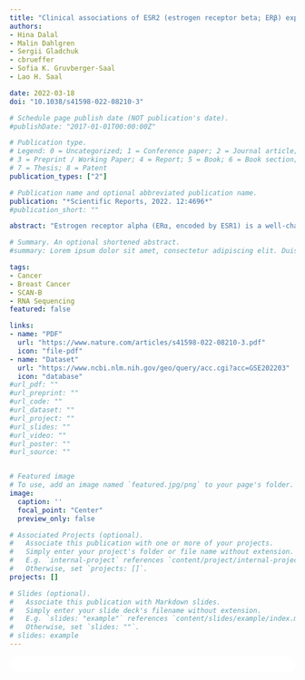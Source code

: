 ```yaml
---
title: "Clinical associations of ESR2 (estrogen receptor beta; ERβ) expression across thousands of primary breast tumors"
authors:
- Hina Dalal
- Malin Dahlgren
- Sergii Gladchuk
- cbrueffer
- Sofia K. Gruvberger-Saal
- Lao H. Saal

date: 2022-03-18
doi: "10.1038/s41598-022-08210-3"

# Schedule page publish date (NOT publication's date).
#publishDate: "2017-01-01T00:00:00Z"

# Publication type.
# Legend: 0 = Uncategorized; 1 = Conference paper; 2 = Journal article;
# 3 = Preprint / Working Paper; 4 = Report; 5 = Book; 6 = Book section;
# 7 = Thesis; 8 = Patent
publication_types: ["2"]

# Publication name and optional abbreviated publication name.
publication: "*Scientific Reports, 2022. 12:4696*"
#publication_short: ""

abstract: "Estrogen receptor alpha (ERα, encoded by ESR1) is a well-characterized transcription factor expressed in more than 75% of breast tumors and is the key biomarker to direct endocrine therapies. On the other hand, much less is known about estrogen receptor beta (ERβ, encoded by ESR2) and its importance in cancer. Previous studies had some disagreement, however most reports suggested a more favorable prognosis for patients with high ESR2 expression. To add further clarity to ESR2 in breast cancer, we interrogated a large population-based cohort of primary breast tumors (n = 3207) from the SCAN-B study. RNA-seq shows ESR2 is expressed at low levels overall with a slight inverse correlation to ESR1 expression (Spearman R = −0.18, p = 2.2e−16), and highest ESR2 expression in the basal- and normal-like PAM50 subtypes. ESR2-high tumors had favorable overall survival (p = 0.006), particularly in subgroups receiving endocrine therapy (p = 0.03) and in triple-negative breast cancer (p = 0.01). These results were generally robust in multivariable analyses accounting for patient age, tumor size, node status, and grade. Gene modules consistent with immune response were associated to ESR2-high tumors. Taken together, our results indicate that ESR2 is generally expressed at low levels in breast cancer but associated with improved overall survival and may be related to immune response modulation."

# Summary. An optional shortened abstract.
#summary: Lorem ipsum dolor sit amet, consectetur adipiscing elit. Duis posuere tellus ac convallis placerat. Proin tincidunt magna sed ex sollicitudin condimentum.

tags:
- Cancer
- Breast Cancer
- SCAN-B
- RNA Sequencing
featured: false

links:
- name: "PDF"
  url: "https://www.nature.com/articles/s41598-022-08210-3.pdf"
  icon: "file-pdf"
- name: "Dataset"
  url: "https://www.ncbi.nlm.nih.gov/geo/query/acc.cgi?acc=GSE202203"
  icon: "database"
#url_pdf: ""
#url_preprint: ""
#url_code: ""
#url_dataset: ""
#url_project: ""
#url_slides: ""
#url_video: ""
#url_poster: ""
#url_source: ""


# Featured image
# To use, add an image named `featured.jpg/png` to your page's folder. 
image:
  caption: ''
  focal_point: "Center"
  preview_only: false

# Associated Projects (optional).
#   Associate this publication with one or more of your projects.
#   Simply enter your project's folder or file name without extension.
#   E.g. `internal-project` references `content/project/internal-project/index.md`.
#   Otherwise, set `projects: []`.
projects: []

# Slides (optional).
#   Associate this publication with Markdown slides.
#   Simply enter your slide deck's filename without extension.
#   E.g. `slides: "example"` references `content/slides/example/index.md`.
#   Otherwise, set `slides: ""`.
# slides: example
---
```


<html>
  <style>
    section {
        background: white;
        color: black;
        border-radius: 1em;
        padding: 1em;
        left: 50% }
    #inner {
        display: inline-block;
        display: flex;
        align-items: center;
        justify-content: center }
  </style>
  <section>
    <div id="inner">
      <script type='text/javascript' src='https://d1bxh8uas1mnw7.cloudfront.net/assets/embed.js'></script>
        <span style="float:left";
          class="__dimensions_badge_embed__"
          data-doi="10.1038/s41598-022-08210-3"
          data-hide-zero-citations="true"
          data-legend="always">
        </span>
      <script async src="https://badge.dimensions.ai/badge.js" charset="utf-8"></script>
        <div style="float:right";
          data-link-target="_blank"
          data-badge-details="right"
          data-badge-type="medium-donut"
          data-doi="10.1038/s41598-022-08210-3"
          data-condensed="true"
          data-hide-no-mentions="true"
          class="altmetric-embed">
        </div>
    </div>
  </section>
